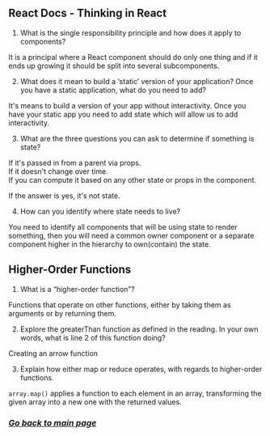 ## React Docs - Thinking in React

1. What is the single responsibility principle and how does it apply to components?

It is a principal where a React component should do only one thing and if it ends up growing it should be split into several subcomponents.

2. What does it mean to build a ‘static’ version of your application?
Once you have a static application, what do you need to add?

It's means to build a version of your app without interactivity. Once you have your static app you need to add state which will allow us to add interactivity.

3. What are the three questions you can ask to determine if something is state?
  
If it's passed in from a parent via props.  
If it doesn't change over time.  
If you can compute it based on any other state or props in the component.  

If the answer is yes, it's not state.

4. How can you identify where state needs to live?

You need to identify all components that will be using state to render something, then you will need a common owner component or a separate component higher in the hierarchy to own(contain) the state.

## Higher-Order Functions

1. What is a “higher-order function”?

Functions that operate on other functions, either by taking them as arguments or by returning them.

2. Explore the greaterThan function as defined in the reading. In your own words, what is line 2 of this function doing?

Creating an arrow function

3. Explain how either map or reduce operates, with regards to higher-order functions.

`array.map()` applies a function to each element in an array, transforming the given array into a new one with the returned values.

### [_Go back to main page_](README.md)
